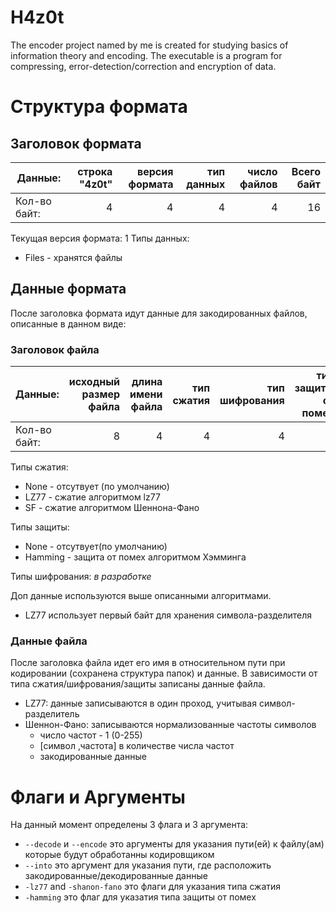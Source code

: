 # H4z0t 

The encoder project named by me is created for studying basics of information theory and encoding.
The executable is a program for compressing, error-detection/correction and encryption of data.

# Структура формата

## Заголовок формата

| Данные: | строка "4z0t" | версия формата | тип данных   | число файлов | Всего байт |
|-------|-----:|---------------:|------------:|------------:|------:|
| Кол-во байт:| 4    |   4            |  4          |  4          | 16    |

Текущая версия формата: 1
Типы данных:

* Files - хранятся файлы 

## Данные формата

После заголовка формата идут данные для закодированных файлов, описанные в данном виде:

### Заголовок файла

| Данные: | исходный размер файла | длина имени файла |  тип сжатия | тип шифрования | тип защиты от помех | доп. данные | Всего байт |
|-------|----------:|---------------:|------------------:|----------------:|----------------:|----------------:|------:|
| Кол-во байт:| 8         |   4            |  4                |4                | 4               | 8               | 32    |

Типы сжатия:

* None - отсутвует (по умолчанию)
* LZ77 - сжатие алгоритмом lz77
* SF - сжатие алгоритмом Шеннона-Фано

Типы защиты:

* None - отсутвует(по умолчанию)
* Hamming - защита от помех алгоритмом Хэмминга

Типы шифрования: *в разработке*

Доп данные используются выше описанными алгоритмами.

* LZ77  использует первый байт для хранения символа-разделителя


### Данные файла

После заголовка файла идет его имя в относительном пути при кодировании (сохранена структура папок) и данные.
В зависимости от типа сжатия/шифрования/защиты записаны данные файла.

* LZ77: данные записываются в один проход, учитывая символ-разделитель
* Шеннон-Фано: записываются нормализованные частоты символов 
    * число частот - 1 (0-255) 
    * [символ ,частота] в количестве числа частот
    * закодированные данные


# Флаги и Аргументы

На данный момент определены 3 флага и 3 аргумента:

* `--decode` и `--encode` это аргументы для указания пути(ей) к файлу(ам) которые будут обработанны кодировщиком
* `--into` это аргумент для указания пути, где расположить закодированные/декодированные данные
* `-lz77` and `-shanon-fano` это флаги для указания типа сжатия
* `-hamming` это флаг для указатия типа защиты от помех
